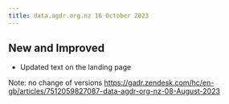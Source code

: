 ```yaml
---
title: data.agdr.org.nz 16 October 2023
---
```


## New and Improved

- Updated text on the landing page
 
Note: no change of versions https://gadr.zendesk.com/hc/en-gb/articles/7512059827087-data-agdr-org-nz-08-August-2023
